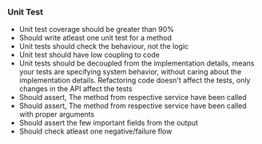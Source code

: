 ### Unit Test

- Unit test coverage should be greater than 90%
- Should write atleast one unit test for a method
- Unit tests should check the behaviour, not the logic
- Unit test should have low coupling to code 
- Unit tests should be decoupled from the implementation details, means your tests are specifying system behavior, without caring about the implementation details. Refactoring code doesn't affect the tests, only changes in the API affect the tests
- Should assert, The method from respective service have been called
- Should assert, The method from respective service have been called with proper arguments
- Should assert the few important fields from the output 
- Should check atleast one negative/failure flow
